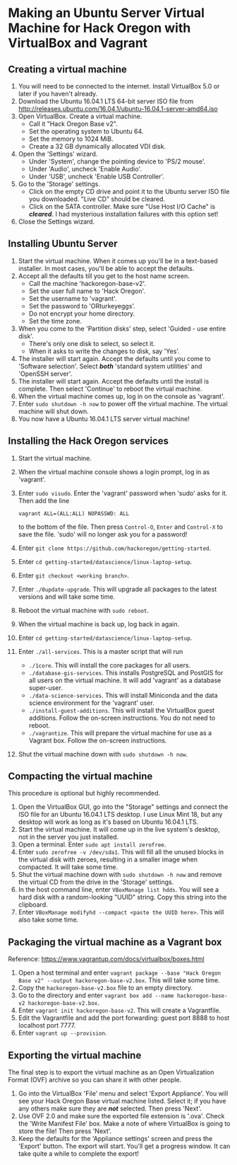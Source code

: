 # Making an Ubuntu Server Virtual Machine for Hack Oregon with VirtualBox and Vagrant

## Creating a virtual machine
1. You will need to be connected to the internet. Install VirtualBox 5.0 or later if you haven't already.
2. Download the Ubuntu 16.04.1 LTS 64-bit server ISO file from http://releases.ubuntu.com/16.04.1/ubuntu-16.04.1-server-amd64.iso
3. Open VirtualBox. Create a virtual machine.
    * Call it "Hack Oregon Base v2".
    * Set the operating system to Ubuntu 64.
    * Set the memory to 1024 MiB.
    * Create a 32 GB dynamically allocated VDI disk.
4. Open the 'Settings' wizard.
    * Under 'System', change the pointing device to 'PS/2 mouse'.
    * Under 'Audio', uncheck 'Enable Audio'.
    * Under 'USB', uncheck 'Enable USB Controller'.
5. Go to the 'Storage' settings.
    * Click on the empty CD drive and point it to the Ubuntu server ISO file you downloaded. "Live CD" should be cleared.
    * Click on the SATA controller. Make sure "Use Host I/O Cache" is ***cleared***. I had mysterious installation failures with this option set!
6. Close the Settings wizard.

## Installing Ubuntu Server
1. Start the virtual machine. When it comes up you'll be in a text-based installer. In most cases, you'll be able to accept the defaults.
8. Accept all the defaults till you get to the host name screen.
    * Call the machine 'hackoregon-base-v2'.
    * Set the user full name to 'Hack Oregon'.
    * Set the username to 'vagrant'.
    * Set the password to 'ORturkeyeggs'.
    * Do not encrypt your home directory.
    * Set the time zone.
9. When you come to the 'Partition disks' step, select 'Guided - use entire disk'.
    * There's only one disk to select, so select it.
    * When it asks to write the changes to disk, say 'Yes'.
10. The installer will start again. Accept the defaults until you come to 'Software selection'. Select ***both*** 'standard system utilities' and 'OpenSSH server'.
11. The installer will start again. Accept the defaults until the install is complete. Then select 'Continue' to reboot the virtual machine.
12. When the virtual machine comes up, log in on the console as 'vagrant'.
14. Enter `sudo shutdown -h now` to power off the virtual machine. The virtual machine will shut down.
15. You now have a Ubuntu 16.04.1 LTS server virtual machine!

## Installing the Hack Oregon services
1. Start the virtual machine.
2. When the virtual machine console shows a login prompt, log in as 'vagrant'.
3. Enter `sudo visudo`. Enter the 'vagrant' password when 'sudo' asks for it. Then add the line

    `vagrant ALL=(ALL:ALL) NOPASSWD: ALL`
    
    to the bottom of the file. Then press `Control-O`, `Enter` and `Control-X` to save the file. 'sudo' will no longer ask you for a password!
2. Enter `git clone https://github.com/hackoregon/getting-started`.
3. Enter `cd getting-started/datascience/linux-laptop-setup`.
4. Enter `git checkout <working branch>`.
6. Enter `./0update-upgrade`. This will upgrade all packages to the latest versions and will take some time.
5. Reboot the virtual machine with `sudo reboot`.
5. When the virtual machine is back up, log back in again.
3. Enter `cd getting-started/datascience/linux-laptop-setup`.
6. Enter `./all-services`. This is a master script that will run
    * `./1core`. This will install the core packages for all users.
    * `./database-gis-services`. This installs PostgreSQL and PostGIS for all users on the virtual machine. It will add 'vagrant' as a database super-user.
    * `./data-science-services`. This will install Miniconda and the data science environment for the 'vagrant' user.
    * `./install-guest-additions`. This will install the VirtualBox guest additions. Follow the on-screen instructions. You do not need to reboot.
    * `./vagrantize`. This will prepare the virtual machine for use as a Vagrant box. Follow the on-screen instructions.
7. Shut the virtual machine down with `sudo shutdown -h now`.

## Compacting the virtual machine
This procedure is optional but highly recommended.

1. Open the VirtualBox GUI, go into the "Storage" settings and connect the ISO file for an Ubuntu 16.04.1 LTS desktop. I use Linux Mint 18, but any desktop will work as long as it's based on Ubuntu 16.04.1 LTS.
2. Start the virtual machine. It will come up in the live system's desktop, not in the server you just installed.
3. Open a terminal. Enter `sudo apt install zerofree`.
4. Enter `sudo zerofree -v /dev/sda1`. This will fill all the unused blocks in the virtual disk with zeroes, resulting in a smaller image when compacted. It will take some time.
5. Shut the virtual machine down with `sudo shutdown -h now` and remove the virtual CD from the drive in the 'Storage' settings.
6. In the host command line, enter `VBoxManage list hdds`. You will see a hard disk with a random-looking "UUID" string. Copy this string into the clipboard.
7. Enter `VBoxManage modifyhd --compact <paste the UUID here>`. This will also take some time.

## Packaging the virtual machine as a Vagrant box
Reference: <https://www.vagrantup.com/docs/virtualbox/boxes.html>

1. Open a host terminal and enter `vagrant package --base "Hack Oregon Base v2" --output hackoregon-base-v2.box`. This will take some time.
2. Copy the `hackoregon-base-v2.box` file to an empty directory. 
3. Go to the directory and enter `vagrant box add --name hackoregon-base-v2 hackoregon-base-v2.box`.
4. Enter `vagrant init hackoregon-base-v2`. This will create a Vagrantfile.
5. Edit the Vagrantfile and add the port forwarding: guest port 8888 to host localhost port 7777.
6. Enter `vagrant up --provision`.

## Exporting the virtual machine
The final step is to export the virtual machine as an Open Virtualization Format (OVF) archive so you can share it with other people.

1. Go into the VirtualBox 'File' menu and select 'Export Appliance'. You will see your Hack Oregon Base virtual machine listed. Select it; if you have any others make sure they are ***not*** selected. Then press 'Next'.
2. Use OVF 2.0 and make sure the exported file extension is '.ova'. Check the 'Write Manifest File' box. Make a note of where VirtualBox is going to store the file! Then press 'Next'.
3. Keep the defaults for the 'Appliance settings' screen and press the 'Export' button. The export will start. You'll get a progress window. It can take quite a while to complete the export!
